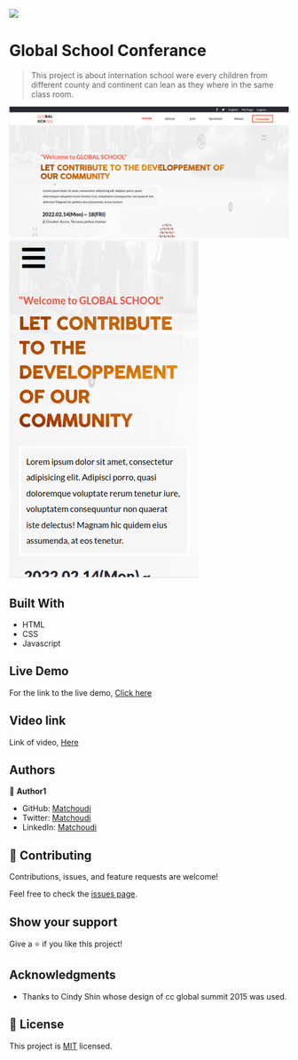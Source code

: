 ![](https://img.shields.io/badge/Microverse-blueviolet)

# Global School Conferance 

> This project is about internation school were every children from different county and continent can lean as they where in the same class room.

![screenshot](images/Desktop_shot.png)
![screenshot](images/mobile_shot.png)


## Built With

- HTML
- CSS
- Javascript

## Live Demo

For the link to the live demo, [Click here](https://lionrouge1.github.io/capstone_M1/)

## Video link
Link of video, [Here](https://www.loom.com/share/a52a9d49d19c4daf87b9f66393f6e7af)
## Authors

👤 **Author1**

- GitHub: [Matchoudi](https://github.com/LionRouge1)
- Twitter: [Matchoudi](https://twitter.com/Matchoudi1)
- LinkedIn: [Matchoudi](https://www.linkedin.com/in/matchoudi/)


## 🤝 Contributing

Contributions, issues, and feature requests are welcome!

Feel free to check the [issues page](../../issues/).

## Show your support

Give a ⭐️ if you like this project!

## Acknowledgments

- Thanks to Cindy Shin whose design of cc global summit 2015 was used.

## 📝 License

This project is [MIT](./MIT.md) licensed.
